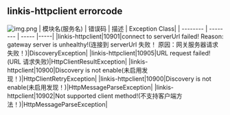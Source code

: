## linkis-httpclient errorcode

![img.png](img.png)
| 模块名(服务名) | 错误码  | 描述 | Exception Class|
| -------- | -------- | ----- |-----|
|linkis-httpclient|10901|connect to serverUrl failed! Reason: gateway server is unhealthy!(连接到 serverUrl 失败！ 原因：网关服务器请求失败！)|DiscoveryException|
|linkis-httpclient|10905|URL request failed!(URL 请求失败)|HttpClientResultException|
|linkis-httpclient|10900|Discovery is not enable(未启用发现！)|HttpClientRetryException|
|linkis-httpclient|10900|Discovery is not enable(未启用发现！)|HttpMessageParseException|
|linkis-httpclient|10902|Not supported client method!(不支持客户端方法！)|HttpMessageParseException|





